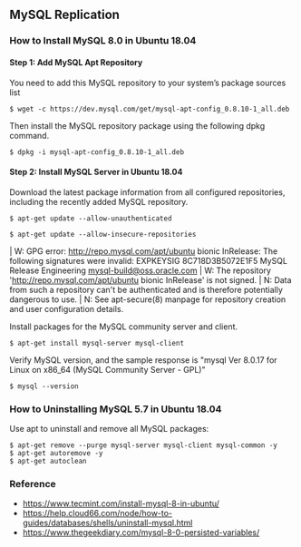 ## MySQL Replication


### How to Install MySQL 8.0 in Ubuntu 18.04

#### Step 1: Add MySQL Apt Repository

You need to add this MySQL repository to your system’s package sources list
```
$ wget -c https://dev.mysql.com/get/mysql-apt-config_0.8.10-1_all.deb
```

Then install the MySQL repository package using the following dpkg command.
```
$ dpkg -i mysql-apt-config_0.8.10-1_all.deb
```

#### Step 2: Install MySQL Server in Ubuntu 18.04

Download the latest package information from all configured repositories, including the recently added MySQL repository.

```
$ apt-get update --allow-unauthenticated
```

```
$ apt-get update --allow-insecure-repositories
```

| W: GPG error: http://repo.mysql.com/apt/ubuntu bionic InRelease: The following signatures were invalid: EXPKEYSIG 8C718D3B5072E1F5 MySQL Release Engineering <mysql-build@oss.oracle.com>
| W: The repository 'http://repo.mysql.com/apt/ubuntu bionic InRelease' is not signed.
| N: Data from such a repository can't be authenticated and is therefore potentially dangerous to use.
| N: See apt-secure(8) manpage for repository creation and user configuration details.

Install packages for the MySQL community server and client.

```
$ apt-get install mysql-server mysql-client
```

Verify MySQL version, and the sample response is "mysql  Ver 8.0.17 for Linux on x86_64 (MySQL Community Server - GPL)"

```
$ mysql --version
```

### How to Uninstalling MySQL 5.7 in Ubuntu 18.04

Use apt to uninstall and remove all MySQL packages:
```
$ apt-get remove --purge mysql-server mysql-client mysql-common -y
$ apt-get autoremove -y
$ apt-get autoclean
```

### Reference

* https://www.tecmint.com/install-mysql-8-in-ubuntu/
* https://help.cloud66.com/node/how-to-guides/databases/shells/uninstall-mysql.html
* https://www.thegeekdiary.com/mysql-8-0-persisted-variables/